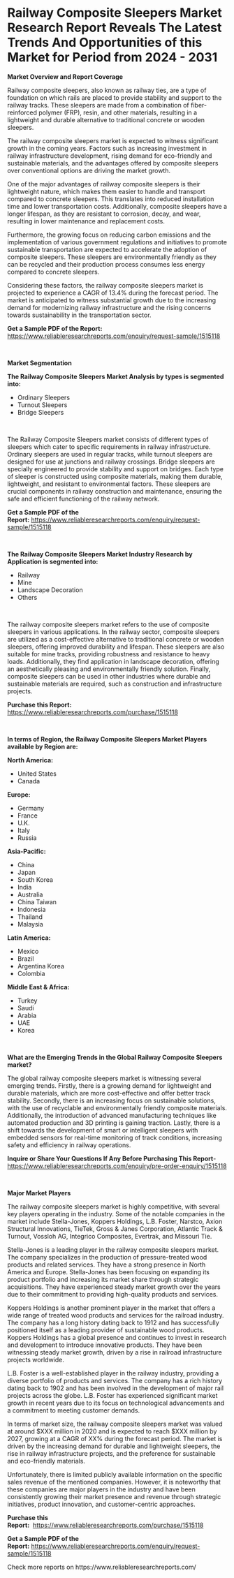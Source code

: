 <p><h1>Railway Composite Sleepers Market Research Report Reveals The Latest Trends And Opportunities of this Market for Period from 2024 - 2031</h1></p><p><strong>Market Overview and Report Coverage</strong></p>
<p><p>Railway composite sleepers, also known as railway ties, are a type of foundation on which rails are placed to provide stability and support to the railway tracks. These sleepers are made from a combination of fiber-reinforced polymer (FRP), resin, and other materials, resulting in a lightweight and durable alternative to traditional concrete or wooden sleepers.</p><p>The railway composite sleepers market is expected to witness significant growth in the coming years. Factors such as increasing investment in railway infrastructure development, rising demand for eco-friendly and sustainable materials, and the advantages offered by composite sleepers over conventional options are driving the market growth.</p><p>One of the major advantages of railway composite sleepers is their lightweight nature, which makes them easier to handle and transport compared to concrete sleepers. This translates into reduced installation time and lower transportation costs. Additionally, composite sleepers have a longer lifespan, as they are resistant to corrosion, decay, and wear, resulting in lower maintenance and replacement costs.</p><p>Furthermore, the growing focus on reducing carbon emissions and the implementation of various government regulations and initiatives to promote sustainable transportation are expected to accelerate the adoption of composite sleepers. These sleepers are environmentally friendly as they can be recycled and their production process consumes less energy compared to concrete sleepers.</p><p>Considering these factors, the railway composite sleepers market is projected to experience a CAGR of 13.4% during the forecast period. The market is anticipated to witness substantial growth due to the increasing demand for modernizing railway infrastructure and the rising concerns towards sustainability in the transportation sector.</p></p>
<p><strong>Get a Sample PDF of the Report:</strong> <a href="https://www.reliableresearchreports.com/enquiry/request-sample/1515118">https://www.reliableresearchreports.com/enquiry/request-sample/1515118</a></p>
<p>&nbsp;</p>
<p><strong>Market Segmentation</strong></p>
<p><strong>The Railway Composite Sleepers Market Analysis by types is segmented into:</strong></p>
<p><ul><li>Ordinary Sleepers</li><li>Turnout Sleepers</li><li>Bridge Sleepers</li></ul></p>
<p>&nbsp;</p>
<p><p>The Railway Composite Sleepers market consists of different types of sleepers which cater to specific requirements in railway infrastructure. Ordinary sleepers are used in regular tracks, while turnout sleepers are designed for use at junctions and railway crossings. Bridge sleepers are specially engineered to provide stability and support on bridges. Each type of sleeper is constructed using composite materials, making them durable, lightweight, and resistant to environmental factors. These sleepers are crucial components in railway construction and maintenance, ensuring the safe and efficient functioning of the railway network.</p></p>
<p><strong>Get a Sample PDF of the Report:</strong>&nbsp;<a href="https://www.reliableresearchreports.com/enquiry/request-sample/1515118">https://www.reliableresearchreports.com/enquiry/request-sample/1515118</a></p>
<p>&nbsp;</p>
<p><strong>The Railway Composite Sleepers Market Industry Research by Application is segmented into:</strong></p>
<p><ul><li>Railway</li><li>Mine</li><li>Landscape Decoration</li><li>Others</li></ul></p>
<p>&nbsp;</p>
<p><p>The railway composite sleepers market refers to the use of composite sleepers in various applications. In the railway sector, composite sleepers are utilized as a cost-effective alternative to traditional concrete or wooden sleepers, offering improved durability and lifespan. These sleepers are also suitable for mine tracks, providing robustness and resistance to heavy loads. Additionally, they find application in landscape decoration, offering an aesthetically pleasing and environmentally friendly solution. Finally, composite sleepers can be used in other industries where durable and sustainable materials are required, such as construction and infrastructure projects.</p></p>
<p><strong>Purchase this Report:</strong>&nbsp; <a href="https://www.reliableresearchreports.com/purchase/1515118">https://www.reliableresearchreports.com/purchase/1515118</a></p>
<p>&nbsp;</p>
<p><strong>In terms of Region, the Railway Composite Sleepers Market Players available by Region are:</strong></p>
<p>
    <p> <strong> North America: </strong>
        <ul>
            <li>United States</li>
            <li>Canada</li>
        </ul>
        </p> 
    <p> <strong> Europe: </strong>
        <ul>
            <li>Germany</li>
            <li>France</li>
            <li>U.K.</li>
            <li>Italy</li>
            <li>Russia</li>
        </ul>
        </p> 
    <p> <strong> Asia-Pacific: </strong>
        <ul>
            <li>China</li>
            <li>Japan</li>
            <li>South Korea</li>
            <li>India</li>
            <li>Australia</li>
            <li>China Taiwan</li>
            <li>Indonesia</li>
            <li>Thailand</li>
            <li>Malaysia</li>
        </ul>
        </p> 
    <p> <strong> Latin America: </strong>
        <ul>
            <li>Mexico</li>
            <li>Brazil</li>
            <li>Argentina Korea</li>
            <li>Colombia</li>
        </ul>
        </p> 
    <p> <strong> Middle East & Africa: </strong>
        <ul>
            <li>Turkey</li>
            <li>Saudi</li>
            <li>Arabia</li>
            <li>UAE</li>
            <li>Korea</li>
        </ul>
    </p>
    </p>
<p>&nbsp;</p>
<p><strong>What are the Emerging Trends in the Global Railway Composite Sleepers market?</strong></p>
<p><p>The global railway composite sleepers market is witnessing several emerging trends. Firstly, there is a growing demand for lightweight and durable materials, which are more cost-effective and offer better track stability. Secondly, there is an increasing focus on sustainable solutions, with the use of recyclable and environmentally friendly composite materials. Additionally, the introduction of advanced manufacturing techniques like automated production and 3D printing is gaining traction. Lastly, there is a shift towards the development of smart or intelligent sleepers with embedded sensors for real-time monitoring of track conditions, increasing safety and efficiency in railway operations.</p></p>
<p><strong>Inquire or Share Your Questions If Any Before Purchasing This Report</strong>- <a href="https://www.reliableresearchreports.com/enquiry/pre-order-enquiry/1515118">https://www.reliableresearchreports.com/enquiry/pre-order-enquiry/1515118</a></p>
<p>&nbsp;</p>
<p><strong>Major Market Players</strong></p>
<p><p>The railway composite sleepers market is highly competitive, with several key players operating in the industry. Some of the notable companies in the market include Stella-Jones, Koppers Holdings, L.B. Foster, Narstco, Axion Structural Innovations, TieTek, Gross & Janes Corporation, Atlantic Track & Turnout, Vossloh AG, Integrico Composites, Evertrak, and Missouri Tie.</p><p>Stella-Jones is a leading player in the railway composite sleepers market. The company specializes in the production of pressure-treated wood products and related services. They have a strong presence in North America and Europe. Stella-Jones has been focusing on expanding its product portfolio and increasing its market share through strategic acquisitions. They have experienced steady market growth over the years due to their commitment to providing high-quality products and services.</p><p>Koppers Holdings is another prominent player in the market that offers a wide range of treated wood products and services for the railroad industry. The company has a long history dating back to 1912 and has successfully positioned itself as a leading provider of sustainable wood products. Koppers Holdings has a global presence and continues to invest in research and development to introduce innovative products. They have been witnessing steady market growth, driven by a rise in railroad infrastructure projects worldwide.</p><p>L.B. Foster is a well-established player in the railway industry, providing a diverse portfolio of products and services. The company has a rich history dating back to 1902 and has been involved in the development of major rail projects across the globe. L.B. Foster has experienced significant market growth in recent years due to its focus on technological advancements and a commitment to meeting customer demands.</p><p>In terms of market size, the railway composite sleepers market was valued at around $XXX million in 2020 and is expected to reach $XXX million by 2027, growing at a CAGR of XX% during the forecast period. The market is driven by the increasing demand for durable and lightweight sleepers, the rise in railway infrastructure projects, and the preference for sustainable and eco-friendly materials.</p><p>Unfortunately, there is limited publicly available information on the specific sales revenue of the mentioned companies. However, it is noteworthy that these companies are major players in the industry and have been consistently growing their market presence and revenue through strategic initiatives, product innovation, and customer-centric approaches.</p></p>
<p><strong>Purchase this Report:</strong>&nbsp;&nbsp;<a href="https://www.reliableresearchreports.com/purchase/1515118">https://www.reliableresearchreports.com/purchase/1515118</a></p>
<p></p>
<p><strong>Get a Sample PDF of the Report:</strong>&nbsp;<a href="https://www.reliableresearchreports.com/enquiry/request-sample/1515118">https://www.reliableresearchreports.com/enquiry/request-sample/1515118</a></p>
<p>Check more reports on https://www.reliableresearchreports.com/</p>